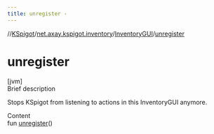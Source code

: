 ```yaml
---
title: unregister -
---
```

//[KSpigot](../../index.md)/[net.axay.kspigot.inventory](../index.md)/[InventoryGUI](index.md)/[unregister](unregister.md)



# unregister  
[jvm]  
Brief description  


Stops KSpigot from listening to actions in this InventoryGUI anymore.

  
Content  
fun [unregister](unregister.md)()  



